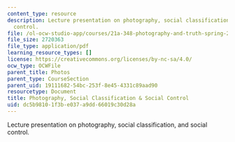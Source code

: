 ```yaml
---
content_type: resource
description: Lecture presentation on photography, social classification, and social
  control.
file: /ol-ocw-studio-app/courses/21a-348-photography-and-truth-spring-2008/dc5b98101f3be037a9dd66019c30d28a_MIT21A_348S08_expression_2.pdf
file_size: 2720363
file_type: application/pdf
learning_resource_types: []
license: https://creativecommons.org/licenses/by-nc-sa/4.0/
ocw_type: OCWFile
parent_title: Photos
parent_type: CourseSection
parent_uid: 19111682-54bc-253f-8e45-4331c89aad90
resourcetype: Document
title: Photography, Social Classification & Social Control
uid: dc5b9810-1f3b-e037-a9dd-66019c30d28a
---
```

Lecture presentation on photography, social classification, and social control.